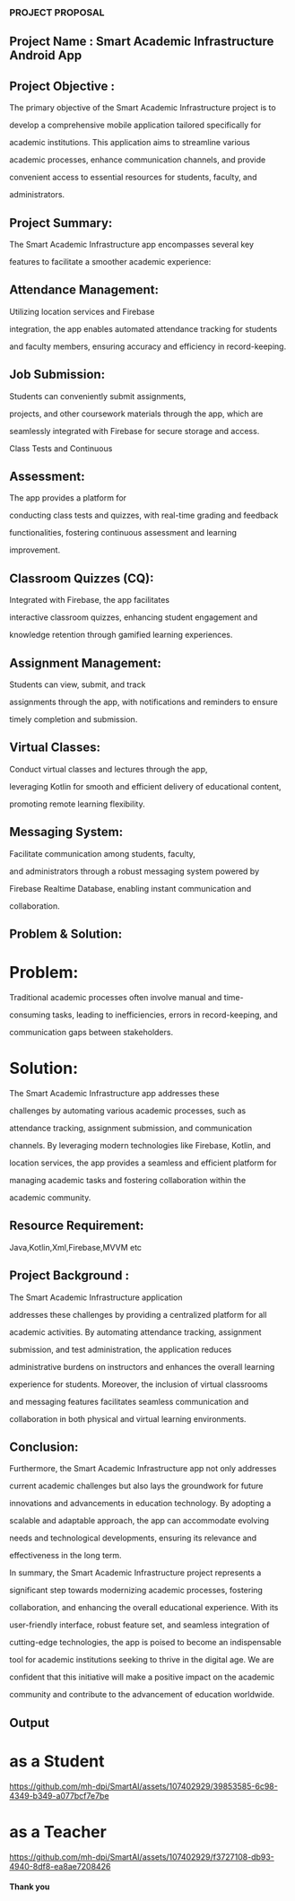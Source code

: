 ### PROJECT PROPOSAL

## Project Name : Smart Academic Infrastructure Android App

## Project Objective : 

The primary objective of the Smart Academic Infrastructure project is to

develop a comprehensive mobile application tailored specifically for

academic institutions. This application aims to streamline various

academic processes, enhance communication channels, and provide

convenient access to essential resources for students, faculty, and

administrators.

## Project Summary:

The Smart Academic Infrastructure app encompasses several key

features to facilitate a smoother academic experience:

## Attendance Management: 
Utilizing location services and Firebase

integration, the app enables automated attendance tracking for students

and faculty members, ensuring accuracy and efficiency in record-keeping.

## Job Submission:
Students can conveniently submit assignments,

projects, and other coursework materials through the app, which are

seamlessly integrated with Firebase for secure storage and access.

Class Tests and Continuous 
## Assessment: 
The app provides a platform for

conducting class tests and quizzes, with real-time grading and feedback

functionalities, fostering continuous assessment and learning

improvement.

## Classroom Quizzes (CQ): 

Integrated with Firebase, the app facilitates

interactive classroom quizzes, enhancing student engagement and

knowledge retention through gamified learning experiences.

## Assignment Management:
Students can view, submit, and track

assignments through the app, with notifications and reminders to ensure

timely completion and submission.

## Virtual Classes:
Conduct virtual classes and lectures through the app,

leveraging Kotlin for smooth and efficient delivery of educational content,

promoting remote learning flexibility.

## Messaging System: 
Facilitate communication among students, faculty,

and administrators through a robust messaging system powered by

Firebase Realtime Database, enabling instant communication and

collaboration.

## Problem & Solution:

# Problem: 
Traditional academic processes often involve manual and time-

consuming tasks, leading to inefficiencies, errors in record-keeping, and

communication gaps between stakeholders.

# Solution: 
The Smart Academic Infrastructure app addresses these

challenges by automating various academic processes, such as

attendance tracking, assignment submission, and communication

channels. By leveraging modern technologies like Firebase, Kotlin, and

location services, the app provides a seamless and efficient platform for

managing academic tasks and fostering collaboration within the

academic community.

## Resource Requirement: 
Java,Kotlin,Xml,Firebase,MVVM etc

## Project Background :
The Smart Academic Infrastructure application

addresses these challenges by providing a centralized platform for all

academic activities. By automating attendance tracking, assignment

submission, and test administration, the application reduces

administrative burdens on instructors and enhances the overall learning

experience for students. Moreover, the inclusion of virtual classrooms

and messaging features facilitates seamless communication and

collaboration in both physical and virtual learning environments.

## Conclusion:

Furthermore, the Smart Academic Infrastructure app not only addresses

current academic challenges but also lays the groundwork for future

innovations and advancements in education technology. By adopting a

scalable and adaptable approach, the app can accommodate evolving

needs and technological developments, ensuring its relevance and

effectiveness in the long term.

In summary, the Smart Academic Infrastructure project represents a

significant step towards modernizing academic processes, fostering

collaboration, and enhancing the overall educational experience. With its

user-friendly interface, robust feature set, and seamless integration of

cutting-edge technologies, the app is poised to become an indispensable

tool for academic institutions seeking to thrive in the digital age. We are

confident that this initiative will make a positive impact on the academic

community and contribute to the advancement of education worldwide.

## Output 

# as a Student 
https://github.com/mh-dpi/SmartAI/assets/107402929/39853585-6c98-4349-b349-a077bcf7e7be

# as a Teacher 
https://github.com/mh-dpi/SmartAI/assets/107402929/f3727108-db93-4940-8df8-ea8ae7208426

#### Thank you 
